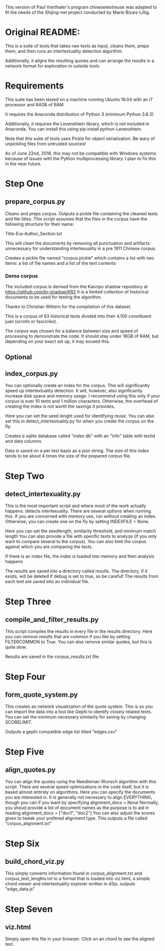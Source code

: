 This version of Paul Vierthaler's program chinesetextreuse was adapted to fit the needs of the Shijing-net project conducted by Marie Bizais-Lillig.

# Original README:

This is a suite of tools that takes raw texts as input, cleans them, preps them, and then runs an intertextuality detection algorithm.

Additionally, it aligns the resulting quotes and can arrange the results in a network format for exploration in outside tools.

# Requirements
This suite has been tested on a machine running Ubuntu 16.04 with an i7 processor and 64GB of RAM

It requires the Anaconda distribution of Python 3 (minimum Python 3.6.3)

Additionally, it requires the Levenshtein library, which is not included in Anaconda. You can install this using pip install python-Levenshtein. 

Note that this suite of tools uses Pickle for object serialization. Be wary of unpickling files from untrusted sources!

As of June 22nd, 2018, this may not be compatible with Windows systems because of issues with the Python multiprocessing library. I plan to fix this in the near future.

# Step One
## prepare_corpus.py   
Cleans and preps corpus.
Outputs a pickle file containing the cleaned texts and file titles.
This script assumes that the files in the corpus have the following structure for their name:

Title-Era-Author_Section.txt

This will clean the documents by removing all punctuation and artifacts unnecessary for understanding intertexuality
in a pre 1911 Chinese corpus.

Creates a pickle file named "corpus.pickle" which contains a list with two items: a list of file names and a list of the text contents

### Demo corpus
The included corpus is derived from the Kanripo shadow repository at https://github.com/kr-shadow/KR2 It is a limited collection of historical documents to be used for testing the algorithm.

Thanks to Christian Wittern for the compilation of this dataset.

This is a corpus of 63 historical texts divided into their 4,100 constituent juan (scrolls or fascicles).

The corpus was chosen for a balance between size and speed of processing to demonstrate the code. It should stay under 16GB of RAM, but depending on your exact set up, it may exceed this.

## Optional
## index_corpus.py 
You can optionally create an index for the corpus. This will significantly speed up intertextuality detection. It will, however, also significantly increase disk space and memory usage. I recommend using this only if your corpus is over 10 texts and 1 million characters. Otherwise, the overhead of creating the index is not worth the savings it provides.

Here you can set the seed lenght used for identifying reuse. You can also set this in detect_intertextuality.py for when you create the corpus on the fly.

Creates a sqlite database called "index.db" with an "info" table with textid and data columns

Data is saved on a per text basis as a json string. The size of this index tends to be about 4 times the size of the prepared corpus file.


# Step Two
## detect_intertexuality.py
This is the most important script and where most of the work actually happens. detects intertexuality. There are several options when running this. If you are concerned with memory use, run without creating an index. Otherwise, you can create one on the fly by setting INDEXFILE = None.

Here you can set the seedlength, similarity threshold, and minimum match length You can also provide a file with specific texts to analyze (if you only want to compare several to the corpus). You can also limit the corpus against which you are comparing the texts.

If there is an index file, the index is loaded into memory and then analysis happens

The results are saved into a directory called results. The directory, if it exists, will be deleted if debug is set to true, so be careful! The results from each text are saved into an individual file.

# Step Three
## compile_and_filter_results.py
This script compiles the results in every file in the results directory. Here you can remove results that are common if you like by setting FILTERCOMMON to True. You can also remove similar quotes, but this is quite slow.

Results are saved in the corpus_results.txt file.

# Step Four
## form_quote_system.py
This creates an network visualization of the quote system. This is so you can import the data into a tool like Gephi to identify closely related texts. You can set the minimum necessary similarity for saving by changing SCORELIMIT. 

Outputs a gephi compatible edge list titled "edges.csv"

# Step Five
## align_quotes.py 
You can align the quotes using the Needleman Wunsch algorithm with this script. There are several speed optimizations in the code itself, but it is based almost entirely on algorithms. Here you can specify the documents you are interested in. It is generally not necessary to align EVERYTHING, though you can if you want by specifying
alignment_docs = None
Normally, you shoud provide a list of document names as the purpose is to aid in reading alignment_docs = ["doc1", "doc2"] You can also adjust the scores given to tweak your prefered alignment type. This outputs a file called "corpus_alignment.txt"

# Step Six
## build_chord_viz.py
This simply converts information found in corpus_alignment.txt and corpus_text_lengths.txt to a format that is loaded into viz.html, a simple chord viewer and intertextuality explorer written in d3js.
outputs "edge_data.js"

# Step Seven
## viz.html
Simply open this file in your browser. Click on an chord to see the aligned text.
